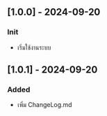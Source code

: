 ## [1.0.0] - 2024-09-20

### Init

- เริ่มใช้งานระบบ

## [1.0.1] - 2024-09-20

### Added

- เพิ่ม ChangeLog.md
